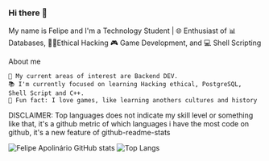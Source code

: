 ### Hi there 👋

My name is Felipe and I'm a Technology Student | 🌐 Enthusiast of 📊 Databases, 🧑‍💻Ethical Hacking 🎮 Game Development, and 💻 Shell Scripting


About me
    
    📌 My current areas of interest are Backend DEV.
    📚 I'm currently focused on learning Hacking ethical, PostgreSQL, Shell Script and C++.
    📎 Fun fact: I love games, like learning anothers cultures and history

    
DISCLAIMER: Top languages does not indicate my skill level or something like that, it's a github metric of which languages i have the most code on github, it's a new feature of github-readme-stats


![Felipe Apolinário GitHub stats](https://github-readme-stats.vercel.app/api?username=fadokkx&show_icons=true&theme=dracula&size_weight=0.5&count_weight=05) ![Top Langs](https://github-readme-stats.vercel.app/api/top-langs/?username=fadokkx&size_weight=0.5&count_weight=0.5&show_icons=true&theme=dracula)



